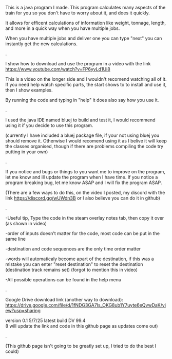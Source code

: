 This is a java program I made. This program calculates many aspects of the train for you so you don't have to worry about it, and does it quickly.

It allows for efficent calculations of information like weight, tonnage, length, and more in a quick way when you have multiple jobs.

When you have multiple jobs and deliver one you can type "next" you can instantly get the new calculations.

.

I show how to download and use the program in a video with the link https://www.youtube.com/watch?v=FP6yvLd1Ui8  

This is a video on the longer side and I wouldn't recomend watching all of it. If you need help watch specific parts, the start shows to to install and use it, then I show examples.

By running the code and typing in "help" it does also say how you use it.

.

I used the java IDE named bluej to build and test it, I would recommend using it if you decide to use this program.

(currently I have included a bluej package file, if your not using bluej you should remove it. Otherwise I would recomend using it as I belive it will keep the classes organised, though if there are problems compiling the code try putting in your own)

.

If you notice and bugs or things to you want me to improve on the program, let me know and ill update the program when I have time. If you notice a program breaking bug, let me know ASAP and I will fix the program ASAP.

(There are a few ways to do this, on the video I posted, my discord with the link https://discord.gg/wUWdn3B   or I also believe you can do it in github)

.

-Useful tip, Type the code in the steam overlay notes tab, then copy it over (as shown in video)

-order of inputs doesn't matter for the code, most code can be put in the same line

-destination and code sequences are the only time order matter

-words will automaticaly become apart of the destination, if this was a mistake you can enter "reset destination" to reset the destination (destination track remains set) (forgot to mention this in video)

-All possible operations can be found in the help menu

.

Google Drive download link (another way to download): https://drive.google.com/file/d/1fNDG3GA7Is_OKG8ub1Y7uyte6eQvwDaK/view?usp=sharing

version 0.1        5/7/25      latest build DV 99.4  
(I will update the link and code in this github page as updates come out)

.

(This github page isn't going to be greatly set up, I tried to do the best I could)
